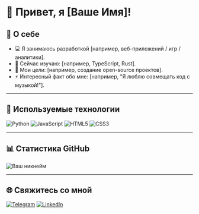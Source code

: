 # 👋 Привет, я [Ваше Имя]!

## 🌟 О себе
- 💻 Я занимаюсь разработкой [например, веб-приложений / игр / аналитики].
- 🌱 Сейчас изучаю: [например, TypeScript, Rust].
- 🎯 Мои цели: [например, создание open-source проектов].
- ⚡ Интересный факт обо мне: [например, "Я люблю совмещать код с музыкой!"].

---

## 🔧 Используемые технологии
![Python](https://img.shields.io/badge/-Python-333?style=flat-square&logo=python)
![JavaScript](https://img.shields.io/badge/-JavaScript-333?style=flat-square&logo=javascript)
![HTML5](https://img.shields.io/badge/-HTML5-333?style=flat-square&logo=html5)
![CSS3](https://img.shields.io/badge/-CSS3-333?style=flat-square&logo=css3)

---

## 📊 Статистика GitHub
![Ваш никнейм](https://github-readme-stats.vercel.app/api?username=yourusername&show_icons=true&theme=radical)

---

## 🌐 Свяжитесь со мной
[![Telegram](https://img.shields.io/badge/Telegram-blue?style=flat-square&logo=telegram)](https://t.me/ваш_ник)
[![LinkedIn](https://img.shields.io/badge/LinkedIn-blue?style=flat-square&logo=linkedin)](https://linkedin.com/in/ваш_профиль)

